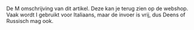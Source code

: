 De M omschrijving van dit artikel. Deze kan je terug zien op de webshop. Vaak wordt I gebruikt voor Italiaans, maar de invoer is vrij, dus Deens of Russisch mag ook.